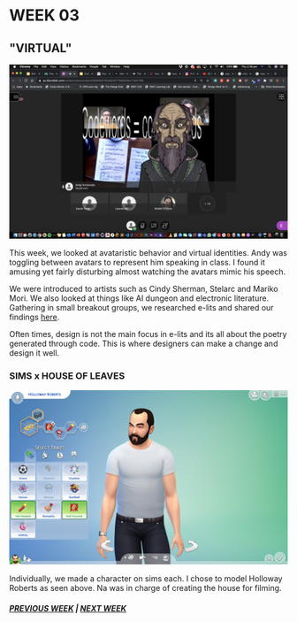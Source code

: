 # WEEK 03

## "VIRTUAL"

<img src="avatar.png">

This week, we looked at avataristic behavior and virtual identities. Andy was toggling between avatars to represent him speaking in class. I found it amusing yet fairly disturbing almost watching the avatars mimic his speech. 

We were introduced to artists such as Cindy Sherman, Stelarc and Mariko Mori. We also looked at things like AI dungeon and electronic literature. Gathering in small breakout groups, we researched e-lits and shared our findings [here](https://docs.google.com/presentation/d/1QXcxFkKdzMiwNWBSdXT0LG9YNFjlzViwScTtsLMXROo/edit#slide=id.g8e5317bdfc_0_20). 

Often times, design is not the main focus in e-lits and its all about the poetry generated through code. This is where designers can make a change and design it well. 

### SIMS x HOUSE OF LEAVES

<img src="holloway.png">

Individually, we made a character on sims each. I chose to model Holloway Roberts as seen above. Na was in charge of creating the house for filming. 

##### [PREVIOUS WEEK](https://samanthangsy.github.io/codewords/Weekly%20Diary/02/)  |  [NEXT WEEK](https://samanthangsy.github.io/codewords/Weekly%20Diary/04/)
